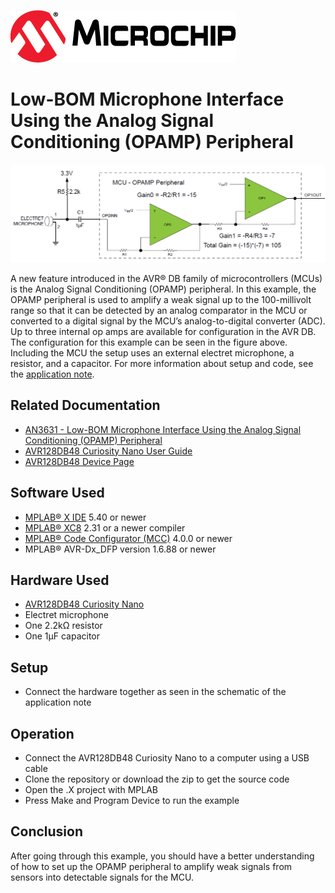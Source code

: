 <!-- Please do not change this logo with link -->
[![MCHP](images/microchip.png)](https://www.microchip.com)

# Low-BOM Microphone Interface Using the Analog Signal Conditioning (OPAMP) Peripheral
<p align="left">
  <img width=800px height=auto src="images/setup.png">
</p>

A new feature introduced in the AVR® DB family of microcontrollers (MCUs) is the Analog Signal Conditioning (OPAMP) peripheral. In this example, the OPAMP peripheral is used to amplify a weak signal up to the 100-millivolt range so that it can be detected by an analog comparator in the MCU or converted to a digital signal by the MCU’s analog-to-digital converter (ADC). 
Up to three internal op amps are available for configuration in the AVR DB. The configuration for this example can be seen in the figure above. Including the MCU the setup uses an external electret microphone, a resistor, and a capacitor. For more information about setup and code, see the [application note](https://microchip.com/DS00003631).

## Related Documentation

* [AN3631 - Low-BOM Microphone Interface Using the Analog Signal Conditioning (OPAMP) Peripheral](https://microchip.com/DS00003631)
* [AVR128DB48 Curiosity Nano User Guide](https://www.microchip.com/DS50003037)
* [AVR128DB48 Device Page](https://www.microchip.com/wwwproducts/en/AVR128DB48)

## Software Used

* [MPLAB® X IDE](http://www.microchip.com/mplab/mplab-x-ide) 5.40 or newer
* [MPLAB® XC8](http://www.microchip.com/mplab/compilers) 2.31 or a newer compiler
* [MPLAB® Code Configurator (MCC)](https://www.microchip.com/mplab/mplab-code-configurator) 4.0.0 or newer
* MPLAB® AVR-Dx_DFP version 1.6.88 or newer

## Hardware Used

* [AVR128DB48 Curiosity Nano](https://www.microchip.com/DevelopmentTools/ProductDetails/PartNO/EV35L43A)
* Electret microphone
* One 2.2kΩ resistor
* One 1µF capacitor

## Setup

* Connect the hardware together as seen in the schematic of the application note

## Operation

* Connect the AVR128DB48 Curiosity Nano to a computer using a USB cable
* Clone the repository or download the zip to get the source code
* Open the .X project with MPLAB
* Press Make and Program Device to run the example 

## Conclusion
After going through this example, you should have a better understanding of how to set up the OPAMP peripheral to amplify weak signals from sensors into detectable signals for the MCU.  


